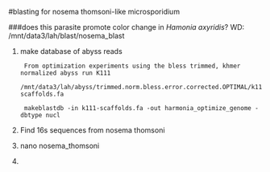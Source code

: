 #blasting for nosema thomsoni-like microsporidium
	
###does this parasite promote color change in *Hamonia axyridis*?
WD: /mnt/data3/lah/blast/nosema_blast

1. make database of abyss reads
	
		From optimization experiments using the bless trimmed, khmer normalized abyss run K111
			/mnt/data3/lah/abyss/trimmed.norm.bless.error.corrected.OPTIMAL/k111/k111-scaffolds.fa
			
		makeblastdb -in k111-scaffolds.fa -out harmonia_optimize_genome -dbtype nucl	
2. Find 16s sequences from nosema thomsoni 
3. nano nosema_thomsoni
4. 